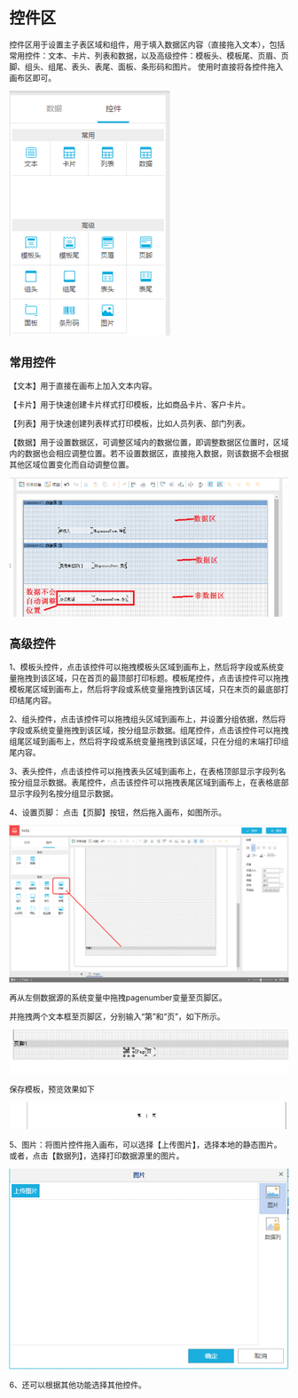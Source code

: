 # 控件区

控件区用于设置主子表区域和组件，用于填入数据区内容（直接拖入文本），包括常用控件：文本、卡片、列表和数据，以及高级控件：模板头、模板尾、页眉、页脚、组头、组尾、表头、表尾、面板、条形码和图片。
使用时直接将各控件拖入画布区即可。

![](/articles/print/3-/images/image31.png)
 
## 常用控件
【文本】用于直接在画布上加入文本内容。

【卡片】用于快速创建卡片样式打印模板，比如商品卡片、客户卡片。

【列表】用于快速创建列表样式打印模板，比如人员列表、部门列表。

【数据】用于设置数据区，可调整区域内的数据位置，即调整数据区位置时，区域内的数据也会相应调整位置。若不设置数据区，直接拖入数据，则该数据不会根据其他区域位置变化而自动调整位置。

![](/articles/print/3-/images/image32.png)
 
## 高级控件

1、模板头控件，点击该控件可以拖拽模板头区域到画布上，然后将字段或系统变量拖拽到该区域，只在首页的最顶部打印标题。模板尾控件，点击该控件可以拖拽模板尾区域到画布上，然后将字段或系统变量拖拽到该区域，只在末页的最底部打印结尾内容。

2、组头控件，点击该控件可以拖拽组头区域到画布上，并设置分组依据，然后将字段或系统变量拖拽到该区域，按分组显示数据。组尾控件，点击该控件可以拖拽组尾区域到画布上，然后将字段或系统变量拖拽到该区域，只在分组的末端打印组尾内容。

3、表头控件，点击该控件可以拖拽表头区域到画布上，在表格顶部显示字段列名按分组显示数据。表尾控件，点击该控件可以拖拽表尾区域到画布上，在表格底部显示字段列名按分组显示数据。

4、设置页脚：
点击【页脚】按钮，然后拖入画布，如图所示。

![](/articles/print/3-/images/image33.png)
 
再从左侧数据源的系统变量中拖拽pagenumber变量至页脚区。

并拖拽两个文本框至页脚区，分别输入“第”和“页”，如下所示。

![](/articles/print/3-/images/image34.png)

 
保存模板，预览效果如下

![](/articles/print/3-/images/image35.png)

 
5、图片：将图片控件拖入画布，可以选择【上传图片】，选择本地的静态图片。或者，点击【数据列】，选择打印数据源里的图片。

![](/articles/print/3-/images/image36.png)
 
6、还可以根据其他功能选择其他控件。



